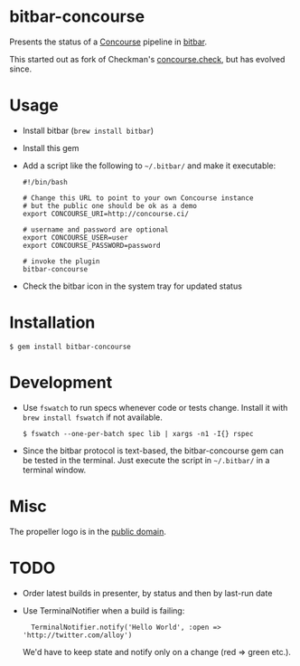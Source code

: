 # bitbar-concourse

Presents the status of a [Concourse](https://concourse.ci/release-notes.html) pipeline in [bitbar](https://github.com/matryer/bitbar).

This started out as fork of Checkman's [concourse.check](https://github.com/cppforlife/checkman/blob/master/scripts/concourse.check), but has evolved since.

# Usage

* Install bitbar (`brew install bitbar`)
* Install this gem
* Add a script like the following to `~/.bitbar/` and make it executable:

  ```
  #!/bin/bash

  # Change this URL to point to your own Concourse instance
  # but the public one should be ok as a demo
  export CONCOURSE_URI=http://concourse.ci/

  # username and password are optional
  export CONCOURSE_USER=user
  export CONCOURSE_PASSWORD=password

  # invoke the plugin
  bitbar-concourse
  ```

* Check the bitbar icon in the system tray for updated status

# Installation

    $ gem install bitbar-concourse

# Development

* Use `fswatch` to run specs whenever code or tests change. Install it with `brew install fswatch` if not available.

  ```
  $ fswatch --one-per-batch spec lib | xargs -n1 -I{} rspec
  ```

* Since the bitbar protocol is text-based, the bitbar-concourse gem can be tested in the terminal. Just execute the script in `~/.bitbar/` in a terminal window.

# Misc

The propeller logo is in the [public domain](https://thenounproject.com/search/?q=propeller&i=13111).

# TODO
* Order latest builds in presenter, by status and then by last-run date
* Use TerminalNotifier when a build is failing:

        TerminalNotifier.notify('Hello World', :open => 'http://twitter.com/alloy')

  We'd have to keep state and notify only on a change (red => green etc.).
